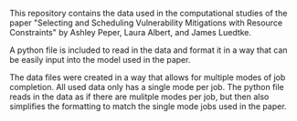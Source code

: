 This repository contains the data used in the computational studies of the paper "Selecting and Scheduling Vulnerability Mitigations with Resource Constraints" by Ashley Peper, Laura Albert, and James Luedtke. 

A python file is included to read in the data and format it in a way that can be easily input into the model used in the paper. 

The data files were created in a way that allows for multiple modes of job completion. All used data only has a single mode per job. The python file reads in the data as if there are mulitple modes per job, but then also simplifies the formatting to match the single mode jobs used in the paper.
